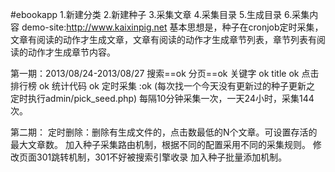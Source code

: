 #ebookapp
1.新建分类
2.新建种子
3.采集文章
4.采集目录
5.生成目录
6.采集内容
demo-site:http://www.kaixinpig.net
基本思想是，种子在cronjob定时采集，文章有阅读的动作才生成文章，文章有阅读的动作才生成章节列表，章节列表有阅读的动作才生成章节内容。

第一期：2013/08/24-2013/08/27
搜索==ok
分页==ok
关键字 ok
title ok
点击排行榜 ok
统计代码 ok
定时采集 :ok (每次找一个今天没有更新过的种子更新之 定时执行admin/pick_seed.php) 
每隔10分钟采集一次，一天24小时，采集144次。

第二期：
定时删除：删除有生成文件的，点击数最低的N个文章。可设置存活的最大文章数。
加入种子采集路由机制，根据不同的配置采用不同的采集规则。
修改页面301跳转机制，301不好被搜索引擎收录
加入种子批量添加机制。



